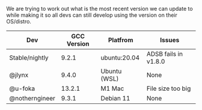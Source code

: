 We are trying to work out what is the most recent version we can update to while making it so all devs can still develop using the version on their OS/distro.

| Dev      | GCC Version | Platfrom     | Issues|
|----------|-------------|--------------|--------------|
| Stable/nightly | 9.2.1       | ubuntu:20.04 | ADSB fails in v1.8.0 |
| @jlynx   | 9.4.0       | Ubuntu (WSL) | None |
| @u-foka | 13.2.1       | M1 Mac | File size too big |
| @notherngineer | 9.3.1       | Debian 11 | None |